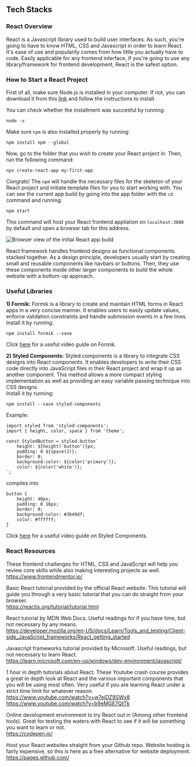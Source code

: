 ## Tech Stacks

### React Overview
React is a Javascript library used to build user interfaces. As such, you're going to have to know HTML, CSS and Javascript in order to learn React.
It's ease of use and popularity comes from how little you actually have to code. Easily applicable for any frontend interface, if you're going to use any library/framework for frontend development, React is the safest option.

### How to Start a React Project

First of all, make sure Node.js is installed in your computer. If not, you can download it from this [link](https://nodejs.org/en/download) and follow the instructions to install.

You can check whether the installment was succesful by running:
```
node -v
```

Make sure `npm` is also installed properly by running:
```
npm install npm --global
```

Now, go to the folder that you wish to create your React project in. Then, run the following command:
```
npx create-react-app my-first-app
```

Congrats! The `npm` will handle the necessary files for the skeleton of your React project and initiate template files for you to start working with. You can see the current app build by going into the app folder with the `cd` command and running:
```
npm start
```

This command will host your React frontend appliation on `localhost:3000` by default and open a browser tab for this address.

![Browser view of the initial React app build](https://www.freecodecamp.org/news/content/images/2021/03/Screen-Shot-2021-02-03-at-8.56.40-PM.png)

React framework handles frontend designs as functional components stacked together. As a design principle, developers usually start by creating small and reusable components like navbars or buttons. Then, they use these components inside other larger components to build the whole website with a bottom-up approach.

### Useful Libraries

**1) Formik:** Formik is a library to create and maintain HTML forms in React apps in a very concise manner. It enables users to easily update values, enforce validation constraints and handle submission events in a few lines. \
Install it by running:
```
npm install formik --save
```


Click [here](https://www.youtube.com/watch?v=vJtyp1YmOpc) for a useful video guide on Formik.

**2) Styled Components:** Styled components is a library to integrate CSS designs into React components. It enables developers to write their CSS code directly into JavaScript files in their React project and wrap it up as another component. This method allows a more compact styling implementation as well as providing an easy variable passing technique into CSS designs. \
Install it by running:
```
npm install --save styled-components
```
Example:
```
import styled from 'styled-components';
import { height, color, space } from 'theme';

const StyledButton = styled.button`
    height: ${height('button')}px;
    padding: 0 ${space(2)};
    border: 0;
    background-color: ${color('primary')};
    color: ${color('white')};
`;
```
compiles into
```
button {
    height: 40px;
    padding: 0 16px;
    border: 0;
    background-color: #3b49df;
    color: #ffffff;
}
```
Click [here](https://www.youtube.com/watch?v=-FZzPHSLauc) for a useful video guide on Styled Components.

### React Resources 

These frontend challenges for HTML, CSS and JavaScript will help you review core skills while also making interesting projects as well. \
https://www.frontendmentor.io/


Basic React tutorial provided by the official React website. This tutorial will guide you through a very basic tutorial that you can do straight from your browser. \
https://reactjs.org/tutorial/tutorial.html


React tutorial by MDN Web Docs. Useful readings for if you have time, but not necessary by any means.\
https://developer.mozilla.org/en-US/docs/Learn/Tools_and_testing/Client-side_JavaScript_frameworks/React_getting_started


Javascript frameworks tutorial provided by Microsoft. Useful readings, but not necessary to learn React. \
https://learn.microsoft.com/en-us/windows/dev-environment/javascript/


1 hour in depth tutorials about React. These Youtube crash course provides a great in depth look at React and the various important components that you will be using most often. Very useful if you are learning React under a strict time limit for whatever reason. \
https://www.youtube.com/watch?v=w7ejDZ8SWv8 \
https://www.youtube.com/watch?v=b9eMGE7QtTk 


Online development environment to try React out in (Among other frontend tools). Great for testing the waters with React to see if it will be something you want to learn or not. \
https://codepen.io/


Host your React websites straight from your Github repo. Website hosting is fairly expensive, so this is here as a free alternative for website deployment. \
https://pages.github.com/
